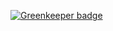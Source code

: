 
[![Greenkeeper badge](https://badges.greenkeeper.io/FreeDevStan/Acrostia.svg)](https://greenkeeper.io/)
